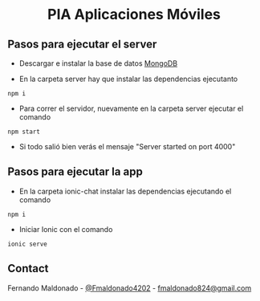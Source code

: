 
<br />
<p align="center">
  
  <h1 align="center">PIA Aplicaciones Móviles</h1>

</p>

## Pasos para ejecutar el server
- Descargar e instalar la base de datos [MongoDB](https://www.mongodb.com/try/download/community)

- En la carpeta server hay que instalar las dependencias ejecutanto
```
npm i
```
- Para correr el servidor, nuevamente en la carpeta server ejecutar el comando
```
npm start
```
- Si todo salió bien verás el mensaje "Server started on port 4000"
## Pasos para ejecutar la app
- En la carpeta ionic-chat instalar las dependencias ejecutando el comando
```
npm i
```
- Iniciar Ionic con el comando
```
ionic serve
```


## Contact

Fernando Maldonado - [@Fmaldonado4202](https://twitter.com/Fmaldonado4202) - fmaldonado824@gmail.com
